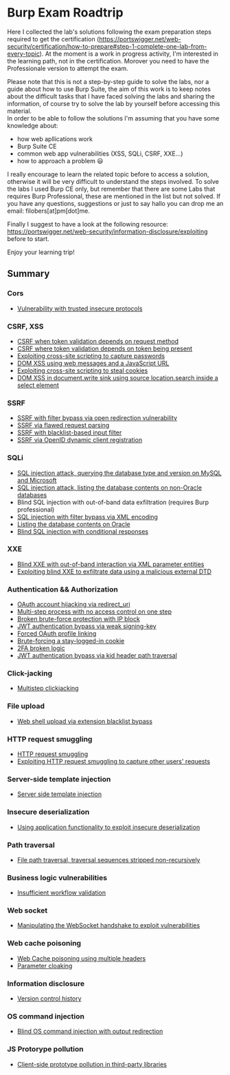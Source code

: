 # Burp Exam Roadtrip
Here I collected the lab's solutions following the exam preparation steps required to get the certification (https://portswigger.net/web-security/certification/how-to-prepare#step-1-complete-one-lab-from-every-topic). At the moment is a work in progress activity, I'm interested in the learning path, not in the certification. Morover you need to have the Professionale version to attempt the exam.

Please note that this is not a step-by-step guide to solve the labs, nor a guide about how to use Burp Suite, the aim of this work is to keep notes about the difficult tasks that I have faced solving the labs and sharing the information, of course try to solve the lab by yourself before accessing this material.<br>
In order to be able to follow the solutions I'm assuming that you have some knowledge about:
+ how web apllications work
+ Burp Suite CE
+ common web app vulnerabilities (XSS, SQLi, CSRF, XXE...)
+ how to approach a problem 😃

I really encourage to learn the related topic before to access a solution, otherwise it will be very difficult to understand the steps involved. To solve the labs I used Burp CE only, but remember that there are some Labs that requires Burp Professional, these are mentioned in the list but not solved. If you have any questions, suggestions or just to say hallo you can drop me an email: filobers[at]pm[dot]me.

Finally I suggest to have a look at the following resource: https://portswigger.net/web-security/information-disclosure/exploiting before to start.

Enjoy your learning trip!

## Summary
### Cors
+ [Vulnerability with trusted insecure protocols](./CORS.md#cors-vulnerability-with-trusted-insecure-protocols)
### CSRF, XSS
+ [CSRF when token validation depends on request method](./CSRF-XXS.md#csrf-where-token-validation-depends-on-request-method)
+ [CSRF where token validation depends on token being present](CSRF-XXS.md#csrf-where-token-validation-depends-on-request-method)
+ [Exploiting cross-site scripting to capture passwords](./CSRF-XXS.md#exploiting-cross-site-scripting-to-capture-passwords)
+ [DOM XSS using web messages and a JavaScript URL](./CSRF-XXS.md#dom-xss-using-web-messages-and-a-javascript-url)
+ [Exploiting cross-site scripting to steal cookies](./CSRF-XXS.md#exploiting-cross-site-scripting-to-steal-cookies)
+ [DOM XSS in document.write sink using source location.search inside a select element](CSRF-XXS.md#dom-xss-in-documentwrite-sink-using-source-locationsearch-inside-a-select-element)
### SSRF
+ [SSRF with filter bypass via open redirection vulnerability](./SSRF.md#ssrf-with-filter-bypass-via-open-redirection-vulnerability)
+ [SSRF via flawed request parsing](./SSRF.md#ssrf-via-flawed-request-parsing)
+ [SSRF with blacklist-based input filter](./SSRF.md#ssrf-with-blacklist-based-input-filter)
+ [SSRF via OpenID dynamic client registration](./SSRF.md#ssrf-via-openid-dynamic-client-registration)

### SQLi
+ [SQL injection attack, querying the database type and version on MySQL and Microsoft](./SqlI.md#sql-injection-attack-querying-the-database-type-and-version-on-mysql-and-microsoft)
+ [SQL injection attack, listing the database contents on non-Oracle databases](./SqlI.md#sql-injection-attack-listing-the-database-contents-on-non-oracle-databases)
+ Blind SQL injection with out-of-band data exfiltration (requires Burp professional)
+ [SQL injection with filter bypass via XML encoding](./SqlI.md#sql-injection-with-filter-bypass-via-xml-encoding)
+ [Listing the database contents on Oracle](./SqlI.md#sql-injection-attack-listing-the-database-contents-on-oracle)
+ [Blind SQL injection with conditional responses](SqlI.md#blind-sql-injection-with-conditional-responses)

### XXE
+ [Blind XXE with out-of-band interaction via XML parameter entities](./XXE.md#blind-xxe-with-out-of-band-interaction-via-xml-parameter-entities)
+ [Exploiting blind XXE to exfiltrate data using a malicious external DTD](./XXE.md#exploiting-blind-xxe-to-exfiltrate-data-using-a-malicious-external-dtd)
### Authentication && Authorization
+ [OAuth account hijacking via redirect_uri](./authorization_authentication.md#oauth-account-hijacking-via-redirect_uri)
+ [Multi-step process with no access control on one step](./authorization_authentication.md#multi-step-process-with-no-access-control-on-one-step)
+ [Broken brute-force protection with IP block](./authorization_authentication.md#broken-brute-force-protection-with-ip-block)
+ [JWT authentication bypass via weak signing-key](./authorization_authentication.md#jwt-authentication-bypass-via-weak-signing-key)
+ [Forced OAuth profile linking](./authorization_authentication.md#forced-oauth-profile-linking)
+ [Brute-forcing a stay-logged-in cookie](authorization_authentication.md#brute-forcing-a-stay-logged-in-cookie)
+ [2FA broken logic](./authorization_authentication.md#2fa-broken-logic)
+ [JWT authentication bypass via kid header path traversal](./authorization_authentication.md#jwt-authentication-bypass-via-kid-header-path-traversal)

### Click-jacking
+ [Multistep clickjacking](https://github.com/zinzloun/burp_exam_prep/blob/main/clickjacking.md#lab-multistep-clickjacking)
### File upload
+ [Web shell upload via extension blacklist bypass](./file_upload.md#web-shell-upload-via-extension-blacklist-bypass)
### HTTP request smuggling
+ [HTTP request smuggling](./http_request_smuggling.md#http-request-smuggling)
+ [Exploiting HTTP request smuggling to capture other users' requests](./http_request_smuggling.md#exploiting-http-request-smuggling-to-capture-other-users-requests)
### Server-side template injection
+ [Server side template injection](./ss_template_inject.md)
### Insecure deserialization
+ [Using application functionality to exploit insecure deserialization](./insecure_deserialization.md#using-application-functionality-to-exploit-insecure-deserialization)
### Path traversal
+ [File path traversal, traversal sequences stripped non-recursively](./path_traversal.md#file-path-traversal-traversal-sequences-stripped-non-recursively)
### Business logic vulnerabilities
+ [Insufficient workflow validation](./BL_vulnerabilities.md#insufficient-workflow-validation)
### Web socket
+ [Manipulating the WebSocket handshake to exploit vulnerabilities](./WS.md)
### Web cache poisoning
+ [Web Cache poisoning using multiple headers](./web_cache_pois.md#web-cache-poisoning-with-multiple-headers)
+ [Parameter cloaking](./web_cache_pois.md#parameter-cloaking)
### Information disclosure
+ [Version control history](./info_disclosure.md#information-disclosure-in-version-control-history)
### OS command injection
+ [Blind OS command injection with output redirection](./OS_cmd_injection.md#blind-os-command-injection-with-output-redirection)
### JS Protorype pollution
+ [Client-side prototype pollution in third-party libraries](./JS_proto_pollution.md#client-side-prototype-pollution-in-third-party-libraries)
